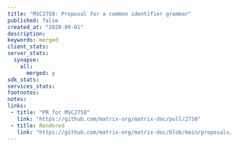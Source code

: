 ```yaml
---
title: "MSC2758: Proposal for a common identifier grammar"
published: false
created_at: "2020-09-01"
description:
keywords: merged
client_stats:
server_stats:
  synapse:
    all:
      merged: y
sdk_stats:
services_stats:
footnotes:
notes:
links:
 - title: "PR for MSC2758"
   link: "https://github.com/matrix-org/matrix-doc/pull/2758"
 - title: Rendered
   link: "https://github.com/matrix-org/matrix-doc/blob/main/proposals/2758-textual-id-grammar.md"
---
```

